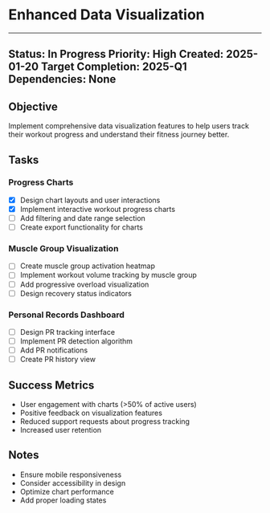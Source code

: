 # Enhanced Data Visualization

---
Status: In Progress
Priority: High
Created: 2025-01-20
Target Completion: 2025-Q1
Dependencies: None
---

## Objective
Implement comprehensive data visualization features to help users track their workout progress and understand their fitness journey better.

## Tasks

### Progress Charts
- [x] Design chart layouts and user interactions
- [x] Implement interactive workout progress charts
- [ ] Add filtering and date range selection
- [ ] Create export functionality for charts

### Muscle Group Visualization
- [ ] Create muscle group activation heatmap
- [ ] Implement workout volume tracking by muscle group
- [ ] Add progressive overload visualization
- [ ] Design recovery status indicators

### Personal Records Dashboard
- [ ] Design PR tracking interface
- [ ] Implement PR detection algorithm
- [ ] Add PR notifications
- [ ] Create PR history view

## Success Metrics
- User engagement with charts (>50% of active users)
- Positive feedback on visualization features
- Reduced support requests about progress tracking
- Increased user retention

## Notes
- Ensure mobile responsiveness
- Consider accessibility in design
- Optimize chart performance
- Add proper loading states
